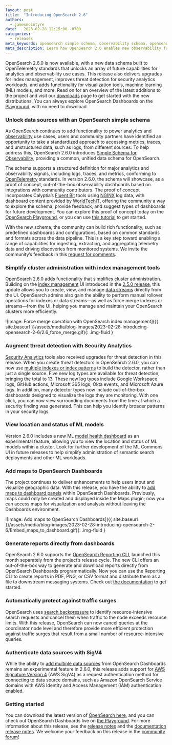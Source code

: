 ```yaml
---
layout: post
title:  "Introducing OpenSearch 2.6"
authors:
  - jamesmcintyre
date:   2023-02-28 12:15:00 -0700
categories:
  - releases
meta_keywords: opensearch simple schema, observability schema, opensearch opentelemetry, index management, security analytics, OpenSearch 2.6
meta_description: Learn how OpenSearch 2.6 enables new observability functionality with Simple Schema for Observability, adds tools for security analytics, improves cluster administration, and upgrades tools to access, manage, and visualize data.
---
```


OpenSearch 2.6.0 is now available, with a new data schema built to OpenTelemetry standards that unlocks an array of future capabilities for analytics and observability use cases. This release also delivers upgrades for index management, improves threat detection for security analytics workloads, and adds functionality for visualization tools, machine learning (ML) models, and more. Read on for an overview of the latest additions to the project and visit our [downloads](https://www.opensearch.org/downloads.html) page to get started with the new distributions. You can always explore OpenSearch Dashboards on the [Playground](https://playground.opensearch.org/app/home#/), with no need to download.

### Unlock data sources with an OpenSearch simple schema

As OpenSearch continues to add functionality to power analytics and [observability](https://opensearch.org/docs/latest/observing-your-data/index/) use cases, users and community partners have identified an opportunity to take a standardized approach to accessing metrics, traces, and unstructured data, such as logs, from different sources. To help address this, OpenSearch 2.6.0 introduces [Simple Schema for Observability](https://opensearch.org/docs/latest/observing-your-data/sso/), providing a common, unified data schema for OpenSearch.

The schema supports a structured definition for major analytics and observability signals, including logs, traces, and metrics, conforming to [OpenTelemetry](https://opentelemetry.io/) standards. In version 2.6.0, the schema will showcase, as a proof of concept, out-of-the-box observability dashboards based on integrations with community contributors. The proof of concept incorporates Calyptia’s [Fluent Bit](https://fluentbit.io/) tools using [NGINX](https://www.nginx.com/) log data, with dashboard content provided by [WorldTechIT](https://wtit.com/), offering the community a way to explore the schema, provide feedback, and suggest types of dashboards for future development. You can explore this proof of concept today on the [OpenSearch Playground](https://observability.playground.opensearch.org/app/dashboards#/list?_g=(filters:!()),refreshInterval:(pause:!t,value:0),time:(from:now-15m,to:now)), or you can use [this tutorial](https://github.com/opensearch-project/observability/blob/f96d5234ae24f9251796eab48c04ca123de0cea7/integrations/nginx/samples/preloaded/README.md) to get started.

With the new schema, the community can build rich functionality, such as predefined dashboards and configurations, based on common standards and formats across the data pipeline. This is a key step toward enabling a range of capabilities for ingesting, extracting, and aggregating telemetry data and driving discoveries from monitored systems. We invite the community’s feedback in this [request for comments](https://github.com/opensearch-project/OpenSearch-Dashboards/issues/3412).

### Simplify cluster administration with index management tools

OpenSearch 2.6.0 adds functionality that simplifies cluster administration. Building on the [index management](https://opensearch.org/docs/latest/dashboards/im-dashboards/index/) UI introduced in the [2.5.0 release](https://opensearch.org/blog/opensearch-2-5-is-live/), this update allows you to create, view, and manage [data streams](https://opensearch.org/docs/latest/opensearch/data-streams/) directly from the UI. OpenSearch admins also gain the ability to perform manual rollover operations for indexes or data streams—as well as force merge indexes or streams—from the UI, helping you manage and maintain your OpenSearch clusters more efficiently.

![Image: Force merge operation with OpenSearch index management]({{ site.baseurl }}/assets/media/blog-images/2023-02-28-introducing-opensearch-2-6/2.6_force_merge.gif){: .img-fluid }

### Augment threat detection with Security Analytics

[Security Analytics](https://opensearch.org/docs/latest/security-analytics/index/) tools also received upgrades for threat detection in this release. When you create threat detectors in OpenSearch 2.6.0, you can now use [multiple indexes or index patterns](https://opensearch.org/docs/latest/security-analytics/sec-analytics-config/detectors-config/#step-1-define-a-detector) to build the detector, rather than just a single source. Five new log types are available for threat detection, bringing the total to 13. These new log types include Google Workspace logs, GitHub actions, Microsoft 365 logs, Okta events, and Microsoft Azure logs. In addition, many detector types now include out-of-the-box dashboards designed to visualize the logs they are monitoring. With one click, you can now view surrounding documents from the time at which a security finding was generated. This can help you identify broader patterns in your security logs.

### View location and status of ML models

Version 2.6.0  includes a new ML [model health dashboard](https://opensearch.org/docs/latest/ml-commons-plugin/ml-dashboard/) as an experimental feature, allowing you to view the location and status of ML models within a cluster. Look for further development of the ML Commons UI in future releases to help simplify administration of semantic search deployments and other ML workloads.

### Add maps to OpenSearch Dashboards

The project continues to deliver enhancements to help users input and visualize geographic data. With this release, you have the ability to [add maps to dashboard panels](https://opensearch.org/docs/latest/dashboards/visualize/maps/) within OpenSearch Dashboards. Previously, maps could only be created and displayed inside the Maps plugin; now you can access maps for visualization and analysis without leaving the Dashboards environment.

![Image: Add maps to OpenSearch Dashboards]({{ site.baseurl }}/assets/media/blog-images/2023-02-28-introducing-opensearch-2-6/Embed_maps_to_dashboard.gif){: .img-fluid }

### Generate reports directly from dashboards

OpenSearch 2.6.0 supports the [OpenSearch Reporting CLI](https://opensearch.org/blog/whatsnew-reporting-cli/), launched this month separately from the project’s release cycle. The new CLI offers an out-of-the-box way to generate and download reports directly from OpenSearch Dashboards programmatically. Now you can use the Reporting CLI to create reports in PDF, PNG, or CSV format and distribute them as a file to downstream messaging systems. Check out [the documentation](https://opensearch.org/docs/latest/dashboards/reporting-cli/rep-cli-index/) to get started.

### Automatically protect against traffic surges

OpenSearch uses [search backpressure](https://opensearch.org/docs/latest/tuning-your-cluster/availability-and-recovery/search-backpressure/) to identify resource-intensive search requests and cancel them when traffic to the node exceeds resource limits. With this release, OpenSearch can now cancel queries at the coordinator node level and therefore provide more efficient protection against traffic surges that result from a small number of resource-intensive queries.

### Authenticate data sources with SigV4

While the ability to [add multiple data sources](https://opensearch.org/docs/latest/dashboards/discover/multi-data-sources/) from OpenSearch Dashboards remains an experimental feature in 2.6.0, this release adds support for [AWS Signature Version 4](https://docs.aws.amazon.com/AmazonS3/latest/API/sig-v4-authenticating-requests.html) (AWS SigV4) as a request authentication method  for connecting to data source domains, such as Amazon OpenSearch Service domains with AWS Identity and Access Management (IAM) authentication enabled.

### Getting started

You can download the latest version of [OpenSearch here](https://www.opensearch.org/downloads.html), and you can check out OpenSearch Dashboards live on [the Playground](https://playground.opensearch.org/app/home#/). For more information about this release, see the [release notes](https://github.com/opensearch-project/opensearch-build/blob/main/release-notes/opensearch-release-notes-2.6.0.md) and the [documentation release notes](https://github.com/opensearch-project/documentation-website/blob/main/release-notes/opensearch-documentation-release-notes-2.6.0.md). We welcome your feedback on this release in the [community forum](https://forum.opensearch.org/)!